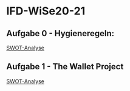 # IFD-WiSe20-21
## Aufgabe 0 - Hygieneregeln:
[SWOT-Analyse](https://github.com/klotkawa/IFD-WiSe20-21/blob/main/Task0/SWOT.pdf)
## Aufgabe 1 - The Wallet Project
[SWOT-Analyse](https://github.com/klotkawa/IFD-WiSe20-21/blob/main/Task1/The%20Wallet%20Project.pptx)
